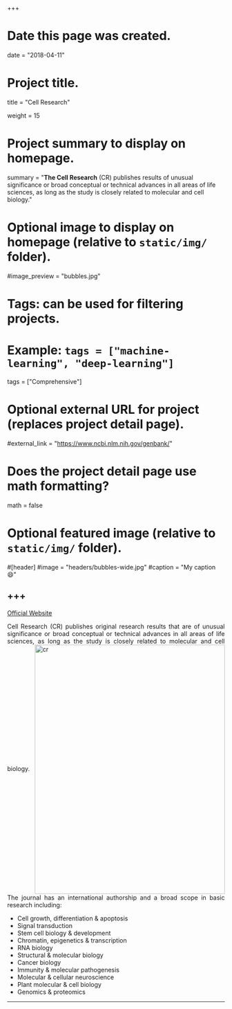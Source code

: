 +++
# Date this page was created.
date = "2018-04-11"

# Project title.
title = "Cell Research"

weight = 15
# Project summary to display on homepage.
summary = "**The Cell Research** (CR) publishes results of unusual significance or broad conceptual or technical advances in all areas of life sciences, as long as the study is closely related to molecular and cell biology."

# Optional image to display on homepage (relative to `static/img/` folder).
#image_preview = "bubbles.jpg"

# Tags: can be used for filtering projects.
# Example: `tags = ["machine-learning", "deep-learning"]`
tags = ["Comprehensive"]

# Optional external URL for project (replaces project detail page).
#external_link = "https://www.ncbi.nlm.nih.gov/genbank/"

# Does the project detail page use math formatting?
math = false

# Optional featured image (relative to `static/img/` folder).
#[header]
#image = "headers/bubbles-wide.jpg"
#caption = "My caption :smile:"


+++
---
[Official Website](http://www.cell-research.com/index.asp)

<p align="justify">Cell Research (CR) publishes original research results that are of unusual significance or broad conceptual or technical advances in all areas of life sciences, as long as the study is closely related to molecular and cell biology.
<img src="/img/journal/com/cell_research.jpg" width = "440" height = "576" alt="cr" align=center />
The journal has an international authorship and a broad scope in basic research including:

* Cell growth, differentiation & apoptosis
* Signal transduction
* Stem cell biology & development
* Chromatin, epigenetics & transcription
* RNA biology
* Structural & molecular biology
* Cancer biology
* Immunity & molecular pathogenesis
* Molecular & cellular neuroscience
* Plant molecular & cell biology
* Genomics & proteomics

---